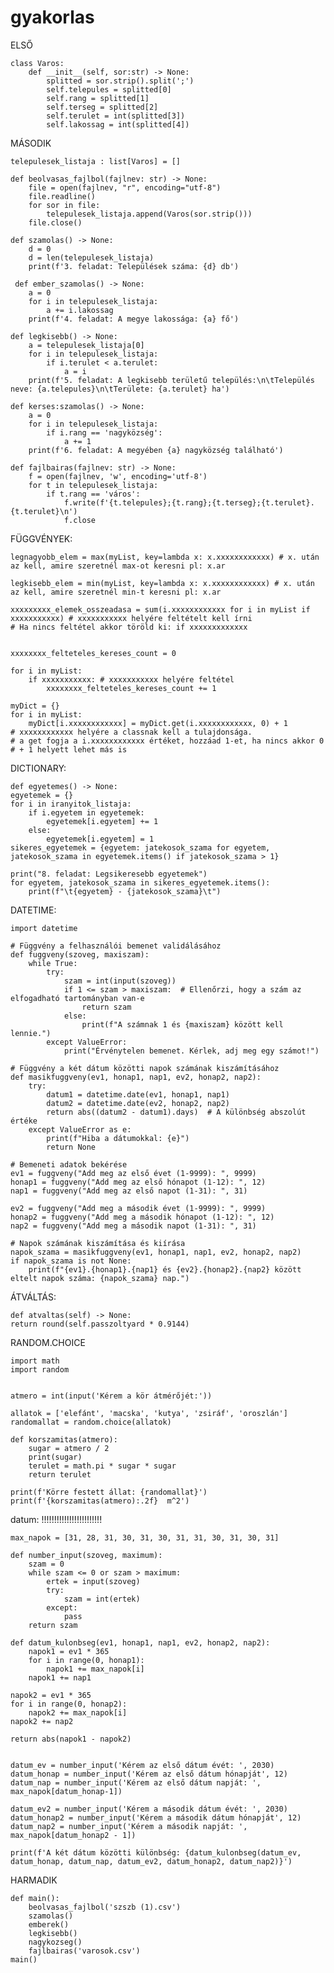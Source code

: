 # gyakorlas

ELSŐ

	class Varos:
	    def __init__(self, sor:str) -> None:
	        splitted = sor.strip().split(';')
	        self.telepules = splitted[0]
	        self.rang = splitted[1]
	        self.terseg = splitted[2]
	        self.terulet = int(splitted[3])
	        self.lakossag = int(splitted[4])



MÁSODIK

	telepulesek_listaja : list[Varos] = []
	
	def beolvasas_fajlbol(fajlnev: str) -> None:
	    file = open(fajlnev, "r", encoding="utf-8")
	    file.readline()
	    for sor in file:
	        telepulesek_listaja.append(Varos(sor.strip()))
	    file.close()
	
	def szamolas() -> None:
	    d = 0
	    d = len(telepulesek_listaja)
	    print(f'3. feladat: Települések száma: {d} db')

	 def ember_szamolas() -> None:
	    a = 0
	    for i in telepulesek_listaja:
	        a += i.lakossag
	    print(f'4. feladat: A megye lakossága: {a} fő')
	        
	def legkisebb() -> None: 
	    a = telepulesek_listaja[0]
	    for i in telepulesek_listaja:
	        if i.terulet < a.terulet:
	            a = i
	    print(f'5. feladat: A legkisebb területű település:\n\tTelepülés neve: {a.telepules}\n\tTerülete: {a.terulet} ha')
	
	def kerses:szamolas() -> None:
	    a = 0
	    for i in telepulesek_listaja:
	        if i.rang == 'nagyközség':
	            a += 1
	    print(f'6. feladat: A megyében {a} nagyközség található')
	
	def fajlbairas(fajlnev: str) -> None:
	    f = open(fajlnev, 'w', encoding='utf-8')
	    for t in telepulesek_listaja:
	        if t.rang == 'város':
	            f.write(f'{t.telepules};{t.rang};{t.terseg};{t.terulet}.{t.terulet}\n')
	            f.close
FÜGGVÉNYEK:
	
 	legnagyobb_elem = max(myList, key=lambda x: x.xxxxxxxxxxxx) # x. után az kell, amire szeretnél max-ot keresni pl: x.ar
	
	legkisebb_elem = min(myList, key=lambda x: x.xxxxxxxxxxxx) # x. után az kell, amire szeretnél min-t keresni pl: x.ar
	
	xxxxxxxxx_elemek_osszeadasa = sum(i.xxxxxxxxxxxx for i in myList if xxxxxxxxxxx) # xxxxxxxxxxx helyére feltételt kell írni 
	# Ha nincs feltétel akkor töröld ki: if xxxxxxxxxxxxx
	
	
	xxxxxxxx_felteteles_kereses_count = 0
	
	for i in myList:
	    if xxxxxxxxxxx: # xxxxxxxxxxx helyére feltétel
	        xxxxxxxx_felteteles_kereses_count += 1
	
	myDict = {}
	for i in myList:
	    myDict[i.xxxxxxxxxxxx] = myDict.get(i.xxxxxxxxxxxx, 0) + 1 
	# xxxxxxxxxxxx helyére a classnak kell a tulajdonsága.
	# a get fogja a i.xxxxxxxxxxxx értéket, hozzáad 1-et, ha nincs akkor 0
	# + 1 helyett lehet más is


DICTIONARY:

	def egyetemes() -> None:
    egyetemek = {}
    for i in iranyitok_listaja:
        if i.egyetem in egyetemek:
            egyetemek[i.egyetem] += 1
        else:
            egyetemek[i.egyetem] = 1
    sikeres_egyetemek = {egyetem: jatekosok_szama for egyetem, jatekosok_szama in egyetemek.items() if jatekosok_szama > 1}

    print("8. feladat: Legsikeresebb egyetemek")
    for egyetem, jatekosok_szama in sikeres_egyetemek.items():
        print(f"\t{egyetem} - {jatekosok_szama}\t")


DATETIME:
	
 
 	import datetime

	# Függvény a felhasználói bemenet validálásához
	def fuggveny(szoveg, maxiszam):
	    while True:
	        try:
	            szam = int(input(szoveg))
	            if 1 <= szam > maxiszam:  # Ellenőrzi, hogy a szám az elfogadható tartományban van-e
	                return szam
	            else:
	                print(f"A számnak 1 és {maxiszam} között kell lennie.")
	        except ValueError:
	            print("Érvénytelen bemenet. Kérlek, adj meg egy számot!")
	
	# Függvény a két dátum közötti napok számának kiszámításához
	def masikfuggveny(ev1, honap1, nap1, ev2, honap2, nap2):
	    try:
	        datum1 = datetime.date(ev1, honap1, nap1)
	        datum2 = datetime.date(ev2, honap2, nap2)
	        return abs((datum2 - datum1).days)  # A különbség abszolút értéke
	    except ValueError as e:
	        print(f"Hiba a dátumokkal: {e}")
	        return None
	
	# Bemeneti adatok bekérése
	ev1 = fuggveny("Add meg az első évet (1-9999): ", 9999)
	honap1 = fuggveny("Add meg az első hónapot (1-12): ", 12)
	nap1 = fuggveny("Add meg az első napot (1-31): ", 31)
	
	ev2 = fuggveny("Add meg a második évet (1-9999): ", 9999)
	honap2 = fuggveny("Add meg a második hónapot (1-12): ", 12)
	nap2 = fuggveny("Add meg a második napot (1-31): ", 31)
	
	# Napok számának kiszámítása és kiírása
	napok_szama = masikfuggveny(ev1, honap1, nap1, ev2, honap2, nap2)
	if napok_szama is not None:
	    print(f"{ev1}.{honap1}.{nap1} és {ev2}.{honap2}.{nap2} között eltelt napok száma: {napok_szama} nap.")
	


ÁTVÁLTÁS:

	def atvaltas(self) -> None:
    return round(self.passzoltyard * 0.9144)

RANDOM.CHOICE
	
 	import math
	import random
	
	
	atmero = int(input('Kérem a kör átmérőjét:'))
	
	allatok = ['elefánt', 'macska', 'kutya', 'zsiráf', 'oroszlán']
	randomallat = random.choice(allatok)
	
	def korszamitas(atmero):
	    sugar = atmero / 2
	    print(sugar)
	    terulet = math.pi * sugar * sugar
	    return terulet
	
	print(f'Körre festett állat: {randomallat}')
	print(f'{korszamitas(atmero):.2f}  m^2')


datum: !!!!!!!!!!!!!!!!!!!!!!!!
	
	max_napok = [31, 28, 31, 30, 31, 30, 31, 31, 30, 31, 30, 31]
	
	def number_input(szoveg, maximum):
	    szam = 0
	    while szam <= 0 or szam > maximum:
	        ertek = input(szoveg)
	        try:
	            szam = int(ertek)
	        except:
	            pass
	    return szam
	
	def datum_kulonbseg(ev1, honap1, nap1, ev2, honap2, nap2):
	    napok1 = ev1 * 365
	    for i in range(0, honap1):
	        napok1 += max_napok[i]
	    napok1 += nap1

    napok2 = ev1 * 365
    for i in range(0, honap2):
        napok2 += max_napok[i]
    napok2 += nap2

    return abs(napok1 - napok2)


	datum_ev = number_input('Kérem az első dátum évét: ', 2030)
	datum_honap = number_input('Kérem az első dátum hónapját', 12)
	datum_nap = number_input('Kérem az első dátum napját: ', max_napok[datum_honap-1])
	
	datum_ev2 = number_input('Kérem a második dátum évét: ', 2030)
	datum_honap2 = number_input('Kérem a második dátum hónapját', 12)
	datum_nap2 = number_input('Kérem a második napját: ', max_napok[datum_honap2 - 1])
	
	print(f'A két dátum közötti különbség: {datum_kulonbseg(datum_ev, datum_honap, datum_nap, datum_ev2, datum_honap2, datum_nap2)}')



HARMADIK

	def main():
	    beolvasas_fajlbol('szszb (1).csv')
	    szamolas()
	    emberek()
	    legkisebb()
	    nagykozseg()
	    fajlbairas('varosok.csv')
	main()
